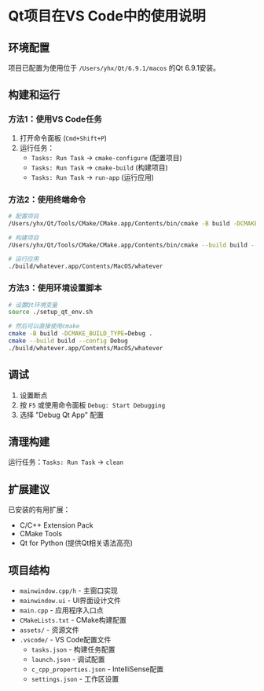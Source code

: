 # Qt项目在VS Code中的使用说明

## 环境配置

项目已配置为使用位于 `/Users/yhx/Qt/6.9.1/macos` 的Qt 6.9.1安装。

## 构建和运行

### 方法1：使用VS Code任务
1. 打开命令面板 (`Cmd+Shift+P`)
2. 运行任务：
   - `Tasks: Run Task` → `cmake-configure` (配置项目)
   - `Tasks: Run Task` → `cmake-build` (构建项目) 
   - `Tasks: Run Task` → `run-app` (运行应用)

### 方法2：使用终端命令
```bash
# 配置项目
/Users/yhx/Qt/Tools/CMake/CMake.app/Contents/bin/cmake -B build -DCMAKE_BUILD_TYPE=Debug -DCMAKE_PREFIX_PATH=/Users/yhx/Qt/6.9.1/macos .

# 构建项目
/Users/yhx/Qt/Tools/CMake/CMake.app/Contents/bin/cmake --build build --config Debug

# 运行应用
./build/whatever.app/Contents/MacOS/whatever
```

### 方法3：使用环境设置脚本
```bash
# 设置Qt环境变量
source ./setup_qt_env.sh

# 然后可以直接使用cmake
cmake -B build -DCMAKE_BUILD_TYPE=Debug .
cmake --build build --config Debug
./build/whatever.app/Contents/MacOS/whatever
```

## 调试

1. 设置断点
2. 按 `F5` 或使用命令面板 `Debug: Start Debugging`
3. 选择 "Debug Qt App" 配置

## 清理构建

运行任务：`Tasks: Run Task` → `clean`

## 扩展建议

已安装的有用扩展：
- C/C++ Extension Pack
- CMake Tools
- Qt for Python (提供Qt相关语法高亮)

## 项目结构

- `mainwindow.cpp/h` - 主窗口实现
- `mainwindow.ui` - UI界面设计文件
- `main.cpp` - 应用程序入口点
- `CMakeLists.txt` - CMake构建配置
- `assets/` - 资源文件
- `.vscode/` - VS Code配置文件
  - `tasks.json` - 构建任务配置
  - `launch.json` - 调试配置
  - `c_cpp_properties.json` - IntelliSense配置
  - `settings.json` - 工作区设置
